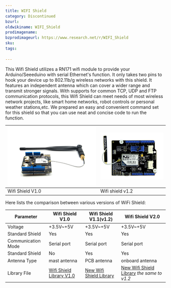 ```yaml
---
title: WIFI Shield‏‎
category: Discontinued
bzurl:
oldwikiname: WIFI_Shield‏‎
prodimagename:
bzprodimageurl: https://www.research.net/r/WIFI_Shield
sku:
tags:

---
```


This Wifi Shield utilizes a RN171 wifi module to provide your Arduino/Seeeduino with serial Ethernet's function. It only takes two pins to hook your device up to 802.11b/g wireless networks with this shield. It features an independent antenna which can cover a wider range and transmit stronger signals. With supports for common TCP, UDP and FTP communication protocols, this Wifi Shield can meet needs of most wireless network projects, like smart home networks, robot controls or personal weather stations,etc. We prepared an easy and convenient command set for this shield so that you can use neat and concise code to run the function.

|![](https://github.com/SeeedDocument/WIFI_Shield/raw/master/img/Wifishield.jpg)|![](https://github.com/SeeedDocument/WIFI_Shield/raw/master/img/Wifishield_01.jpg)|
|---|---|
|Wifi Shield V1.0|Wifi shield v1.2|


Here lists the comparison between various versions of WiFi Shield:

| Parameter          | Wifi Shield V1.0                                                                                       | Wifi Shield V1.1(v1.2)                                                 | Wifi Shield V2.0                                                                          |
|--------------------|--------------------------------------------------------------------------------------------------------|------------------------------------------------------------------------|-------------------------------------------------------------------------------------------|
| Voltage            | +3.5V~+5V                                                                                              | +3.5V~+5V                                                              | +3.5V~+5V                                                                                 |
| Standard Shield    | Yes                                                                                                    | Yes                                                                    | Yes                                                                                       |
| Communication Mode | Serial port                                                                                            | Serial port                                                            | Serial port                                                                               |
| Standard Shield    | No                                                                                                     | Yes                                                                    | Yes                                                                                       |
| Antenna Type       | mast antenna                                                                                           | PCB antenna                                                            | onboard antenna                                                                           |
| Library File       | [Wifi Shield Library V1.0](https://github.com/SeeedDocument/WIFI_Shield/raw/master/res/WifiShield.zip) | [New Wifi Shield Library](https://github.com/Seeed-Studio/WiFi_Shield) | [New Wifi Shield Library](https://github.com/Seeed-Studio/WiFi_Shield) _the same to v1.2_ |
